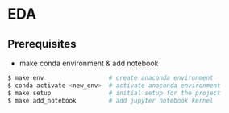 # EDA


## Prerequisites
 - make conda environment & add notebook
```bash
$ make env                  # create anaconda environment
$ conda activate <new_env>  # activate anaconda environment
$ make setup                # initial setup for the project
$ make add_notebook         # add jupyter notebook kernel
```